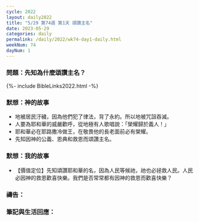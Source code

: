 ```yaml
---
cycle: 2022
layout: daily2022
title: "5/29 第74週 第1天 頌讚主名"
date: 2023-05-29
categories: daily
permalink: /daily/2022/wk74-day1-daily.html
weekNum: 74
dayNum: 1
---
```


### 問題：先知為什麼頌讚主名？
 
{%- include BibleLinks2022.html -%}

### 默想：神的故事
+ 地被居民汙穢，因為他們犯了律法，背了永約。所以地被咒詛吞滅。
+ 人要為耶和華的威嚴歡呼，從地極有人歌唱說：「榮耀歸於義人！」
+ 耶和華必在耶路撒冷做王，在敬畏他的長老面前必有榮耀。
+ 先知因神的公義、恩典和救恩而頌讚主名。 

### 默想：我的故事
+ 【價值定位】先知頌讚耶和華的名，因為人民等候祂，祂也必拯救人民。人民必因神的救恩歡喜快樂。我們是否常常都有因神的救恩而歡喜快樂？

### 禱告：

### 筆記與生活回應：
